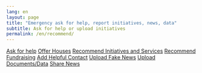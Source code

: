 ```yaml
---
lang: en
layout: page
title: "Emergency ask for help, report initiatives, news, data"
subtitle: Ask for help or upload initiatives
permalink: /en/recommend/
---
```


<div class="offset-md-3 col-md-6">
  <a class="btn btn-success btn-lg btn-block btn-form" href="/forms/segnala_help_page">Ask for help</a>
  <a class="btn btn-success btn-lg btn-block btn-form" href="/forms/segnala_houses_page">Offer Houses</a>
  <a class="btn btn-outline-dark btn-lg btn-block btn-form " href="/segnala/iniziative-servizi">Recommend Initiatives and Services</a>
  <a class="btn btn-outline-dark btn-lg btn-block btn-form " href="/forms/segnala_fund_page">Recommend Fundraising</a>
  <a class="btn btn-outline-dark btn-lg btn-block btn-form" href="/forms/segnala_contact_page">Add Helpful Contact</a>
  <a class="btn btn-outline-dark btn-lg btn-block btn-form" href="/forms/segnala_fakenews_page">Upload Fake News</a>
  <a class="btn btn-outline-dark btn-lg btn-block btn-form" href="/forms/segnala_document_data_page">Upload Documents/Data</a>
  <a class="btn btn-outline-dark btn-lg btn-block btn-form" href="/forms/segnala_news_page">Share News</a>
</div>

